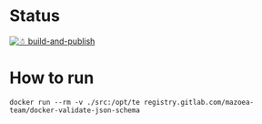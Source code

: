 # Status

[![☃ build-and-publish](https://github.com/mazoea/docker-validate-json/actions/workflows/ci.yml/badge.svg?branch=latest)](https://github.com/mazoea/docker-validate-json/actions/workflows/ci.yml)

# How to run

```
docker run --rm -v ./src:/opt/te registry.gitlab.com/mazoea-team/docker-validate-json-schema
```
